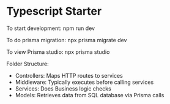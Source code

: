 # Typescript Starter

To start development:
npm run dev

To do prisma migration:
npx prisma migrate dev

To view Prisma studio:
npx prisma studio

Folder Structure:

- Controllers: Maps HTTP routes to services
- Middleware: Typically executes before calling services
- Services: Does Business logic checks
- Models: Retrieves data from SQL database via Prisma calls
